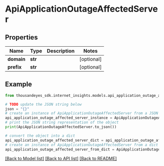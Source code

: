 # ApiApplicationOutageAffectedServer


## Properties

Name | Type | Description | Notes
------------ | ------------- | ------------- | -------------
**domain** | **str** |  | [optional] 
**prefix** | **str** |  | [optional] 

## Example

```python
from thousandeyes_sdk.internet_insights.models.api_application_outage_affected_server import ApiApplicationOutageAffectedServer

# TODO update the JSON string below
json = "{}"
# create an instance of ApiApplicationOutageAffectedServer from a JSON string
api_application_outage_affected_server_instance = ApiApplicationOutageAffectedServer.from_json(json)
# print the JSON string representation of the object
print(ApiApplicationOutageAffectedServer.to_json())

# convert the object into a dict
api_application_outage_affected_server_dict = api_application_outage_affected_server_instance.to_dict()
# create an instance of ApiApplicationOutageAffectedServer from a dict
api_application_outage_affected_server_from_dict = ApiApplicationOutageAffectedServer.from_dict(api_application_outage_affected_server_dict)
```
[[Back to Model list]](../README.md#documentation-for-models) [[Back to API list]](../README.md#documentation-for-api-endpoints) [[Back to README]](../README.md)


